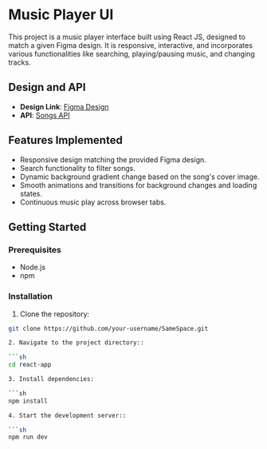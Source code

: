 # Music Player UI

This project is a music player interface built using React JS, designed to match a given Figma design. It is responsive, interactive, and incorporates various functionalities like searching, playing/pausing music, and changing tracks.

## Design and API

- **Design Link**: [Figma Design](https://www.figma.com/file/RtKhzEeeuD2FtRsg2dxSe?p/Front-end-Assessment?type=design&node-id=1-2&mode=design&t=zEkwOdYyaeNx0z7m-4)
- **API**: [Songs API](https://cms.samespace.com/items/songs)

## Features Implemented

- Responsive design matching the provided Figma design.
- Search functionality to filter songs.
- Dynamic background gradient change based on the song's cover image.
- Smooth animations and transitions for background changes and loading states.
- Continuous music play across browser tabs.

## Getting Started

### Prerequisites

- Node.js
- npm

### Installation

1. Clone the repository:

```sh
git clone https://github.com/your-username/SameSpace.git

2. Navigate to the project directory::

```sh
cd react-app

3. Install dependencies:

```sh
npm install

4. Start the development server::

```sh
npm run dev



